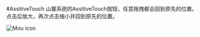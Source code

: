 #AssitiveTouch
山寨系统的AssitiveTouch按钮，任意拖拽都会回到原先的位置。点击后放大，再次点击缩小并回到原先的位置。





![Mou icon](http://192.168.1.128:8080/yiguilin/test.gif)
 

